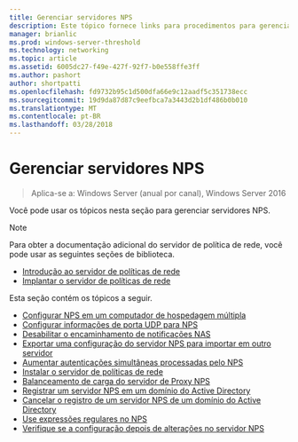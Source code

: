 ```yaml
---
title: Gerenciar servidores NPS
description: Este tópico fornece links para procedimentos para gerenciar servidores NPS no Windows Server 2016.
manager: brianlic
ms.prod: windows-server-threshold
ms.technology: networking
ms.topic: article
ms.assetid: 6005dc27-f49e-427f-92f7-b0e558ffe3ff
ms.author: pashort
author: shortpatti
ms.openlocfilehash: fd9732b95c1d500dfa66e9c12aadf5c351738ecc
ms.sourcegitcommit: 19d9da87d87c9eefbca7a3443d2b1df486b0b010
ms.translationtype: MT
ms.contentlocale: pt-BR
ms.lasthandoff: 03/28/2018
---
```

# <a name="manage-nps-servers"></a>Gerenciar servidores NPS

>Aplica-se a: Windows Server (anual por canal), Windows Server 2016

Você pode usar os tópicos nesta seção para gerenciar servidores NPS.

>[!NOTE]
>Para obter a documentação adicional do servidor de política de rede, você pode usar as seguintes seções de biblioteca.
>- [Introdução ao servidor de políticas de rede](nps-getstart-top.md)
>- [Implantar o servidor de políticas de rede](nps-deploy.md) 

Esta seção contém os tópicos a seguir.

- [Configurar NPS em um computador de hospedagem múltipla](nps-multihomed-configure.md)
- [Configurar informações de porta UDP para NPS](nps-udp-ports-configure.md)
- [Desabilitar o encaminhamento de notificações NAS](nps-disable-nas-notifications.md)
- [Exportar uma configuração do servidor NPS para importar em outro servidor](nps-manage-export.md)
- [Aumentar autenticações simultâneas processadas pelo NPS](nps-concurrent-auth.md)
- [Instalar o servidor de políticas de rede](nps-manage-install.md)
- [Balanceamento de carga do servidor de Proxy NPS](nps-manage-proxy-lb.md)
- [Registrar um servidor NPS em um domínio do Active Directory](nps-manage-register.md)
- [Cancelar o registro de um servidor NPS de um domínio do Active Directory](nps-manage-unregister.md)
- [Use expressões regulares no NPS](nps-crp-reg-expressions.md)
- [Verifique se a configuração depois de alterações no servidor NPS](nps-manage-verify.md)

